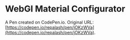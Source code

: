 # WebGI Material Configurator

A Pen created on CodePen.io. Original URL: [https://codepen.io/repalash/pen/jOKzWVa](https://codepen.io/repalash/pen/jOKzWVa).

